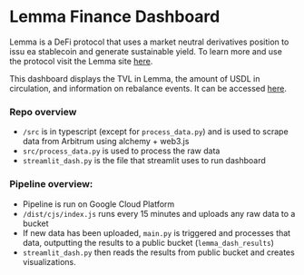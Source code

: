 # Lemma Finance Dashboard

Lemma is a DeFi protocol that uses a market neutral derivatives position to issu ea stablecoin and generate sustainable yield. To learn more and use the protocol visit the Lemma site [here](https://www.lemma.finance/).

This dashboard displays the TVL in Lemma, the amount of USDL in circulation, and information on rebalance events. It can be accessed [here](https://share.streamlit.io/aidanmattrick/lemma-finance-dashboard/main/streamlit_dash.py).

### Repo overview
- `/src` is in typescript (except for `process_data.py`) and is used to scrape data from Arbitrum using alchemy + web3.js
- `src/process_data.py` is used to process the raw data
- `streamlit_dash.py` is the file that streamlit uses to run dashboard

### Pipeline overview:
- Pipeline is run on Google Cloud Platform
- `/dist/cjs/index.js` runs every 15 minutes and uploads any raw data to a bucket
- If new data has been uploaded, `main.py` is triggered and processes that data, outputting the results to a public bucket (`lemma_dash_results`)
- `streamlit_dash.py` then reads the results from public bucket and creates visualizations.


